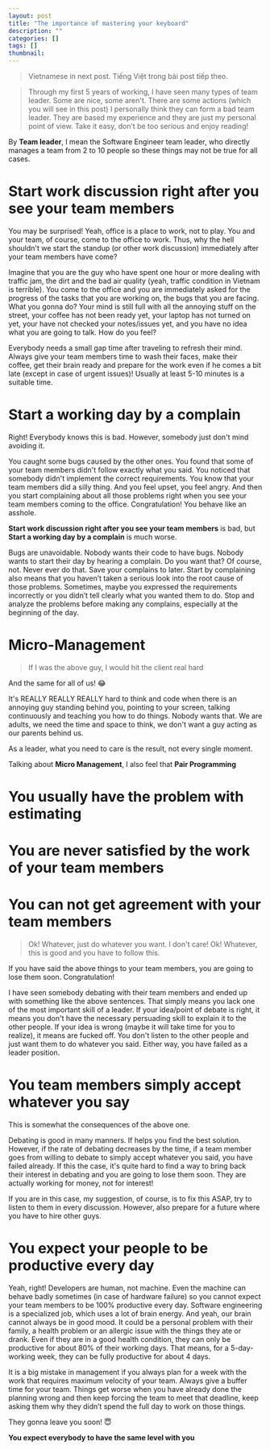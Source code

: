 ```yaml
---
layout: post
title: "The importance of mastering your keyboard"
description: ""
categories: []
tags: []
thumbnail:
---
```


> Vietnamese in next post.
> Tiếng Việt trong bài post tiếp theo.

> Through my first 5 years of working, I have seen many types of team leader.
> Some are nice, some aren't. There are some actions (which you will see in this post)
> I personally think they can form a bad team leader.
> They are based my experience and they are just my personal point of view.
> Take it easy, don’t be too serious and enjoy reading!

By **Team leader**, I mean the Software Engineer team leader, who directly manages a team from 2 to 10 people
so these things may not be true for all cases.

# Start work discussion right after you see your team members

You may be surprised!
Yeah, office is a place to work, not to play.
You and your team, of course, come to the office to work.
Thus, why the hell shouldn't we start the standup (or other work discussion) immediately after your team members have come?

Imagine that you are the guy who have spent one hour or more dealing with traffic jam, the dirt and the bad air quality
(yeah, traffic condition in Vietnam is terrible).
You come to the office and you are immediately asked for the progress of the tasks that you are working on, the bugs that you are facing.
What you gonna do?
Your mind is still full with all the annoying stuff on the street, your coffee has not been ready yet, your laptop has not turned on yet,
your have not checked your notes/issues yet, and you have no idea what you are going to talk. How do you feel?

Everybody needs a small gap time after traveling to refresh their mind.
Always give your team members time to wash their faces, make their coffee, get their brain ready and prepare for the work
even if he comes a bit late (except in case of urgent issues)! Usually at least 5-10 minutes is a suitable time.

# Start a working day by a complain

Right! Everybody knows this is bad. However, somebody just don't mind avoiding it.

You caught some bugs caused by the other ones.
You found that some of your team members didn't follow exactly what you said.
You noticed that somebody didn't implement the correct requirements.
You know that your team members did a silly thing.
And you feel upset, you feel angry.
And then you start complaining about all those problems right when you see your team members coming to the office.
Congratulation! You behave like an asshole.

**Start work discussion right after you see your team members** is bad, but **Start a working day by a complain** is much worse.

Bugs are unavoidable. Nobody wants their code to have bugs.
Nobody wants to start their day by hearing a complain.
Do you want that? Of course, not.
Never ever do that. Save your complains to later. Start by complaining also means that you haven’t taken a serious look into the root cause of those problems. Sometimes, maybe you expressed the requirements incorrectly or you didn’t tell clearly what you wanted them to do. Stop and analyze the problems before making any complains, especially at the beginning of the day.

# Micro-Management

> If I was the above guy, I would hit the client real hard

And the same for all of us! 😂

It's REALLY REALLY REALLY hard to think and code when there is an annoying guy standing behind you,
pointing to your screen, talking continuously and teaching you how to do things. Nobody wants that.
We are adults, we need the time and space to think, we don't want a guy acting as our parents behind
us.

As a leader, what you need to care is the result, not every single moment.

Talking about **Micro Management**, I also feel that **Pair Programming**

# You usually have the problem with estimating

# You are never satisfied by the work of your team members

# You can not get agreement with your team members

> Ok! Whatever, just do whatever you want. I don't care!
> Ok! Whatever, this is good and you have to follow this.

If you have said the above things to your team members, you are going to lose them soon. Congratulation!

I have seen somebody debating with their team members and ended up with something like the above sentences. That simply means you lack one of the most important skill of a leader. If your idea/point of debate is right, it means you don't have the necessary persuading skill to explain it to the other people. If your idea is wrong (maybe it will take time for you to realize), it means are fucked off. You don't listen to the other people and just want them to do whatever you said. Either way, you have failed as a leader position.

# You team members simply accept whatever you say

This is somewhat the consequences of the above one.

Debating is good in many manners. If helps you find the best solution. However, if the rate of debating decreases by the time, if a team member goes from willing to debate to simply accept whatever you said, you have failed already. If this the case, it's quite hard to find a way to bring back their interest in debating and you are going to lose them soon. They are actually working for money, not for interest!

If you are in this case, my suggestion, of course, is to fix this ASAP, try to listen to them in every discussion. However, also prepare for a future where you have to hire other guys.

# You expect your people to be productive every day

Yeah, right! Developers are human, not machine. Even the machine can behave badly sometimes (in case of hardware failure) so you cannot expect your team members to be 100% productive every day. Software engineering is a specialized job, which uses a lot of brain energy. And yeah, our brain cannot always be in good mood. It could be a personal problem with their family, a health problem or an allergic issue with the things they ate or drank. Even if they are in a good health condition, they can only be productive for about 80% of their working days. That means, for a 5-day-working week, they can be fully productive for about 4 days.

It is a big mistake in management if you always plan for a week with the work that requires maximum velocity of your team. Always give a buffer time for your team. Things get worse when you have already done the planning wrong and then keep forcing the team to meet that deadline, keep asking them why they didn’t spend the full day to work on those things.

They gonna leave you soon! 😇

**You expect everybody to have the same level with you**
